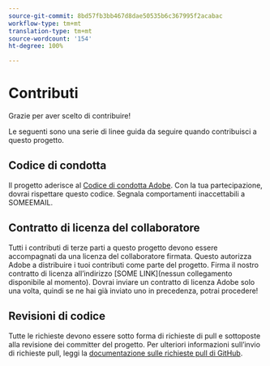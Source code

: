 ```yaml
---
source-git-commit: 8bd57fb3bb467d8dae50535b6c367995f2acabac
workflow-type: tm+mt
translation-type: tm+mt
source-wordcount: '154'
ht-degree: 100%

---
```

# Contributi

Grazie per aver scelto di contribuire!

Le seguenti sono una serie di linee guida da seguire quando contribuisci a questo progetto.

## Codice di condotta

Il progetto aderisce al [Codice di condotta Adobe](https://git.corp.adobe.com/OpenSourceAdvisoryBoard/starter-repo/blob/master/CODE_OF_CONDUCT.md). Con la tua partecipazione, dovrai rispettare questo codice. Segnala comportamenti inaccettabili a SOMEEMAIL.

## Contratto di licenza del collaboratore

Tutti i contributi di terze parti a questo progetto devono essere accompagnati da una licenza del collaboratore firmata. Questo autorizza Adobe a distribuire i tuoi contributi come parte del progetto. Firma il nostro contratto di licenza all’indirizzo [SOME LINK](nessun collegamento disponibile al momento). Dovrai inviare un contratto di licenza Adobe solo una volta, quindi se ne hai già inviato uno in precedenza, potrai procedere!

## Revisioni di codice

Tutte le richieste devono essere sotto forma di richieste di pull e sottoposte alla revisione dei committer del progetto. Per ulteriori informazioni sull’invio di richieste pull, leggi la [documentazione sulle richieste pull di GitHub](https://help.github.com/articles/about-pull-requests/).
